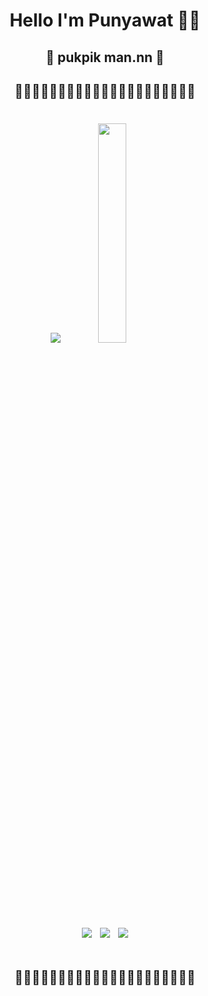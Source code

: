<p align="center">
  <h1 align="center"> Hello I'm Punyawat 🎈👑 </h1>
  <h2 align="center"> 👹 pukpik man.nn 👻 </h2>
  
  <h2 align="center"> 🎇🎇🎇🎇🎇🎇🎇🎉🎉🎉🎉🎉🎉🎉🎇🎇🎇🎇🎇🎇🎇 </h2>
  
  <div style="align:center"> 
    <h1 align="center"> 
     <img src= https://github-readme-stats.vercel.app/api?username=PunPunyawat&theme=radical&show_icons=true > 
     <img src = https://github-readme-stats.vercel.app/api/top-langs/?username=PunPunyawat&show_icons=true&hide=contribs,prs&cache_seconds=86400&theme=radical width=30%>
    </h1>
  </div>
  
  
<h1 align="center">
  
  <div style="align:center"> 
   <h1 align="center"> 
<!--      <img src=https://cdn.vox-cdn.com/thumbor/EaUuzIdnUGXAs_LokdLgtdrJZCY=/0x0:420x314/1400x1050/filters:focal(136x115:202x181):format(gif)/cdn.vox-cdn.com/uploads/chorus_image/image/55279403/tenor.0.gif width=30%>  -->
   <img src=https://i.gifer.com/origin/f5/f5baef4b6b6677020ab8d091ef78a3bc_w200.gif> 
   <img src=https://i.gifer.com/origin/f5/f5baef4b6b6677020ab8d091ef78a3bc_w200.gif> 
   <img src=https://i.gifer.com/origin/f5/f5baef4b6b6677020ab8d091ef78a3bc_w200.gif> </h1>
  </div>

  <h2 align="center"> 🎇🎇🎇🎇🎇🎇🎇🎉🎉🎉🎉🎉🎉🎉🎇🎇🎇🎇🎇🎇🎇 </h2>
</p>

